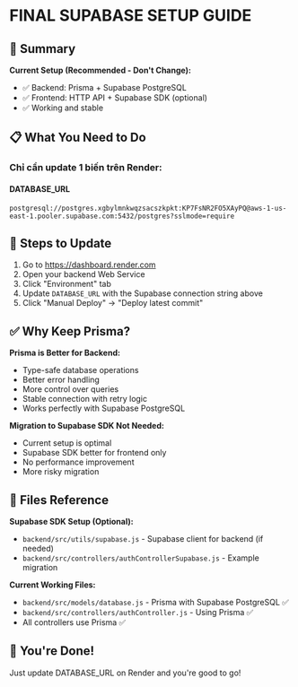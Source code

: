 # FINAL SUPABASE SETUP GUIDE

## 🎯 Summary

**Current Setup (Recommended - Don't Change):**
- ✅ Backend: Prisma + Supabase PostgreSQL
- ✅ Frontend: HTTP API + Supabase SDK (optional)
- ✅ Working and stable

## 📋 What You Need to Do

### **Chỉ cần update 1 biến trên Render:**

#### DATABASE_URL
```
postgresql://postgres.xgbylmnkwqzsacszkpkt:KP7FsNR2FO5XAyPQ@aws-1-us-east-1.pooler.supabase.com:5432/postgres?sslmode=require
```

## 🚀 Steps to Update

1. Go to https://dashboard.render.com
2. Open your backend Web Service
3. Click "Environment" tab
4. Update `DATABASE_URL` with the Supabase connection string above
5. Click "Manual Deploy" → "Deploy latest commit"

## ✅ Why Keep Prisma?

**Prisma is Better for Backend:**
- Type-safe database operations
- Better error handling
- More control over queries
- Stable connection with retry logic
- Works perfectly with Supabase PostgreSQL

**Migration to Supabase SDK Not Needed:**
- Current setup is optimal
- Supabase SDK better for frontend only
- No performance improvement
- More risky migration

## 📝 Files Reference

**Supabase SDK Setup (Optional):**
- `backend/src/utils/supabase.js` - Supabase client for backend (if needed)
- `backend/src/controllers/authControllerSupabase.js` - Example migration

**Current Working Files:**
- `backend/src/models/database.js` - Prisma with Supabase PostgreSQL ✅
- `backend/src/controllers/authController.js` - Using Prisma ✅
- All controllers use Prisma ✅

## 🎉 You're Done!

Just update DATABASE_URL on Render and you're good to go!

